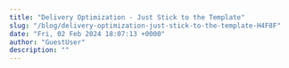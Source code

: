 ```yaml
---
title: "Delivery Optimization - Just Stick to the Template"
slug: "/blog/delivery-optimization-just-stick-to-the-template-H4F8F"
date: "Fri, 02 Feb 2024 18:07:13 +0000"
author: "GuestUser"
description: ""
---
```



